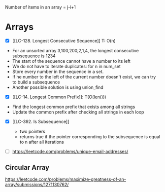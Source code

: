 ---
---
Number of items in an array = j-i+1

# Arrays 

- [x] [[LC-128. Longest Consecutive Sequence]] T: O(n)
- For an unsorted array 3,100,200,2,1,4, the longest consecutive subsequence is 1234
- The start of the sequence cannot have a number to its left
- We do not have to iterate duplicates: for n in num_set
- Store every number in the sequence in a set.
- If he number to the left of the current number doesn't exist, we can try to build a subsequence
- Another possible solution is using union_find

- [x] [[LC-14. Longest Common Prefix]]: T(O(len()))
- Find the longest common prefix that exists among all strings
- Update the common prefix after checking all strings in each loop

- [x] [[LC-392. Is Subsequence]]
	- two pointers 
	- returns true if the pointer corresponding to the subsequence is equal to n after all iterations

- [ ] https://leetcode.com/problems/unique-email-addresses/


## Circular Array
https://leetcode.com/problems/maximize-greatness-of-an-array/submissions/1271130762/
